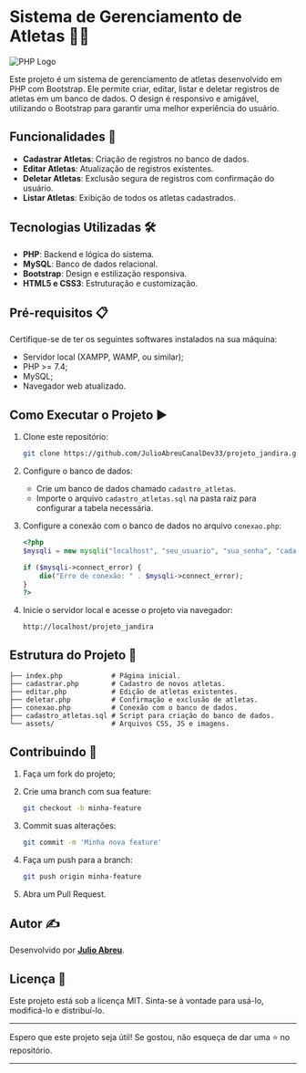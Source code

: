 # Sistema de Gerenciamento de Atletas 🏋️‍♂️

![PHP Logo](https://www.php.net/images/logos/php-logo.svg)

Este projeto é um sistema de gerenciamento de atletas desenvolvido em PHP com Bootstrap. Ele permite criar, editar, listar e deletar registros de atletas em um banco de dados. O design é responsivo e amigável, utilizando o Bootstrap para garantir uma melhor experiência do usuário.

## Funcionalidades 🌟

- **Cadastrar Atletas**: Criação de registros no banco de dados.
- **Editar Atletas**: Atualização de registros existentes.
- **Deletar Atletas**: Exclusão segura de registros com confirmação do usuário.
- **Listar Atletas**: Exibição de todos os atletas cadastrados.

## Tecnologias Utilizadas 🛠️

- **PHP**: Backend e lógica do sistema.
- **MySQL**: Banco de dados relacional.
- **Bootstrap**: Design e estilização responsiva.
- **HTML5 e CSS3**: Estruturação e customização.

## Pré-requisitos 📋

Certifique-se de ter os seguintes softwares instalados na sua máquina:

- Servidor local (XAMPP, WAMP, ou similar);
- PHP >= 7.4;
- MySQL;
- Navegador web atualizado.

## Como Executar o Projeto ▶️

1. Clone este repositório:

   ```bash
   git clone https://github.com/JulioAbreuCanalDev33/projeto_jandira.git
   ```

2. Configure o banco de dados:
   - Crie um banco de dados chamado `cadastro_atletas`.
   - Importe o arquivo `cadastro_atletas.sql` na pasta raiz para configurar a tabela necessária.

3. Configure a conexão com o banco de dados no arquivo `conexao.php`:

   ```php
   <?php
   $mysqli = new mysqli("localhost", "seu_usuario", "sua_senha", "cadastro_atletas");

   if ($mysqli->connect_error) {
       die("Erro de conexão: " . $mysqli->connect_error);
   }
   ?>
   ```

4. Inicie o servidor local e acesse o projeto via navegador:

   ```
   http://localhost/projeto_jandira
   ```

## Estrutura do Projeto 📂

```
├── index.php            # Página inicial.
├── cadastrar.php        # Cadastro de novos atletas.
├── editar.php           # Edição de atletas existentes.
├── deletar.php          # Confirmação e exclusão de atletas.
├── conexao.php          # Conexão com o banco de dados.
├── cadastro_atletas.sql # Script para criação do banco de dados.
└── assets/              # Arquivos CSS, JS e imagens.
```

## Contribuindo 🤝

1. Faça um fork do projeto;
2. Crie uma branch com sua feature:

   ```bash
   git checkout -b minha-feature
   ```

3. Commit suas alterações:

   ```bash
   git commit -m 'Minha nova feature'
   ```

4. Faça um push para a branch:

   ```bash
   git push origin minha-feature
   ```

5. Abra um Pull Request.

## Autor ✍️

Desenvolvido por **[Julio Abreu](https://github.com/JulioAbreuCanalDev33)**.

## Licença 📄

Este projeto está sob a licença MIT. Sinta-se à vontade para usá-lo, modificá-lo e distribuí-lo.

---

Espero que este projeto seja útil! Se gostou, não esqueça de dar uma ⭐ no repositório.

---